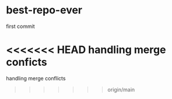 # best-repo-ever

first commit

<<<<<<< HEAD
handling merge conficts
=======
handling merge conflicts
>>>>>>> origin/main
